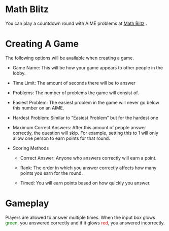 # Math Blitz
You can play a countdown round with AIME problems at <a href="https://mathblitz.herokuapp.com"> Math Blitz</a> .
# Creating A Game
The following options will be available when creating a game.
- Game Name: This will be how your game appears to other people in the lobby.

- Time Limit: The amount of seconds there will be to answer

- Problems: The number of problems the game will consist of.

- Easiest Problem: The easiest problem in the game will never go below this number on an AIME.

- Hardest Problem: Similar to "Easiest Problem" but for the hardest one

- Maximum Correct Answers: After this amount of people answer correctly, the question will skip. For example, setting this to 1 will only allow one person to earn points for that round.

- Scoring Methods
  - Correct Answer: Anyone who answers correctly will earn a point.

  - Rank: The order in which you answer correctly affects how many points you earn for the round.

  - Timed: You will earn points based on how quickly you answer.
 
 # Gameplay
 
 Players are allowed to answer multiple times. When the input box glows <span style="color:green">green</span>, you answered correctly and if it glows <span style="color:red">red</span>, you answered incorrectly.
